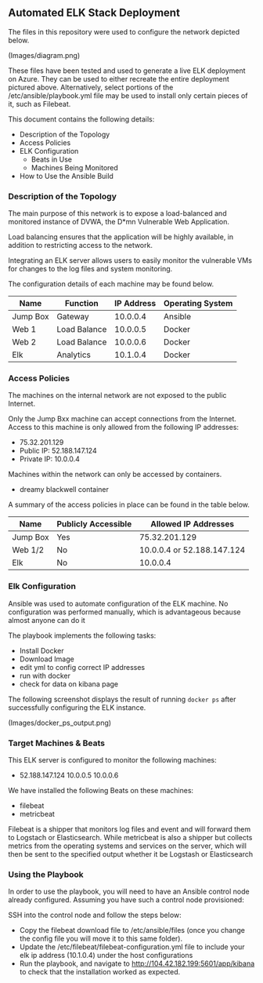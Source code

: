 ## Automated ELK Stack Deployment

The files in this repository were used to configure the network depicted below.

(Images/diagram.png)

These files have been tested and used to generate a live ELK deployment on Azure. They can be used to either recreate the entire deployment pictured above. Alternatively, select portions of the /etc/ansible/playbook.yml file may be used to install only certain pieces of it, such as Filebeat.



This document contains the following details:
- Description of the Topology
- Access Policies
- ELK Configuration
  - Beats in Use
  - Machines Being Monitored
- How to Use the Ansible Build


### Description of the Topology

The main purpose of this network is to expose a load-balanced and monitored instance of DVWA, the D*mn Vulnerable Web Application.

Load balancing ensures that the application will be highly available, in addition to restricting access to the network.


Integrating an ELK server allows users to easily monitor the vulnerable VMs for changes to the log files and system monitoring.


The configuration details of each machine may be found below.


| Name     | Function | IP Address | Operating System |
|----------|----------|------------|------------------|
| Jump Box | Gateway  | 10.0.0.4   | Ansible          |
| Web 1    |Load Balance| 10.0.0.5 |Docker            |
| Web 2    |Load Balance| 10.0.0.6 |Docker            |
| Elk      |Analytics | 10.1.0.4   |Docker            |

### Access Policies

The machines on the internal network are not exposed to the public Internet. 

Only the Jump Bxx machine can accept connections from the Internet. Access to this machine is only allowed from the following IP addresses:
- 75.32.201.129
- Public IP: 52.188.147.124
- Private IP: 10.0.0.4
  

Machines within the network can only be accessed by containers.
- dreamy blackwell container

A summary of the access policies in place can be found in the table below.

| Name     | Publicly Accessible | Allowed IP Addresses |
|----------|---------------------|----------------------|
| Jump Box | Yes                 | 75.32.201.129        |
| Web 1/2  | No                  | 10.0.0.4 or 52.188.147.124 |
| Elk      | No                  | 10.0.0.4             |

### Elk Configuration

Ansible was used to automate configuration of the ELK machine. No configuration was performed manually, which is advantageous because almost anyone can do it


The playbook implements the following tasks:
- Install Docker
- Download Image
- edit yml to config correct IP addresses
- run with docker
- check for data on kibana page

The following screenshot displays the result of running `docker ps` after successfully configuring the ELK instance.

(Images/docker_ps_output.png)

### Target Machines & Beats
This ELK server is configured to monitor the following machines:
- 52.188.147.124
  10.0.0.5
  10.0.0.6


We have installed the following Beats on these machines:
- filebeat
- metricbeat

Filebeat is a shipper that monitors log files and event and will forward them to Logstach or Elasticsearch. While metricbeat is also a shipper but collects metrics from the operating systems and services on the server, which will then be sent to the specified output whether it be Logstash or Elasticsearch

### Using the Playbook
In order to use the playbook, you will need to have an Ansible control node already configured. Assuming you have such a control node provisioned: 

SSH into the control node and follow the steps below:
- Copy the filebeat download file to /etc/ansible/files (once you change the config file you will move it to this same folder).
- Update the /etc/filebeat/filebeat-configuration.yml file to include your elk ip address (10.1.0.4) under the host configurations
- Run the playbook, and navigate to http://104.42.182.199:5601/app/kibana to check that the installation worked as expected.
